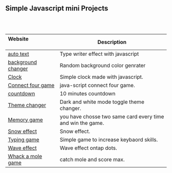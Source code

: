 ## Simple Javascript mini Projects

<br>
<br>  

| Website&nbsp; &nbsp; &nbsp; &nbsp; &nbsp; &nbsp; &nbsp; &nbsp; &nbsp; &nbsp; &nbsp; &nbsp; &nbsp; &nbsp; | Description                                                        |
| -------------------------------------------------------------------------------------------------------- | ------------------------------------------------------------------ |
| [auto text](https://github.com/Ansh-Rathod/Mini-Javascript-Projects/tree/master/auto%20text)                                                            | Type writer effect with javascript                                 |
| [background changer](https://github.com/Ansh-Rathod/Mini-Javascript-Projects/tree/master/background%20changer)                                                           | Random background color genrater              |
| [Clock](https://github.com/Ansh-Rathod/Mini-Javascript-Projects/tree/master/clock)                                                  | Simple clock made with javascript. |                        |
| [Connect four game](https://github.com/Ansh-Rathod/Mini-Javascript-Projects/tree/master/conect%20game)                                                                    | java-script connect four game.     |
| [countdown](https://github.com/Ansh-Rathod/Mini-Javascript-Projects/tree/master/countdown)                                                   | 10 minutes countdown        |
| [Theme changer](https://github.com/Ansh-Rathod/Mini-Javascript-Projects/tree/master/dark%20mode%20toggle)                                                       | Dark and white mode toggle theme changer.                                  |
| [Memory game](https://github.com/Ansh-Rathod/Mini-Javascript-Projects/tree/master/memory%20game)                                                                | you have chosse two same card every time and win the game.               |
| [Snow effect](https://github.com/Ansh-Rathod/Mini-Javascript-Projects/tree/master/social%20media%20snow%20%20effect)                                                                    | Snow effect.                           |
| [Typing game](https://github.com/Ansh-Rathod/Mini-Javascript-Projects/tree/master/typeing%20game)                                                                  | Simple game to increase keybaord skills.         |
| [Wave effect](https://github.com/Ansh-Rathod/Mini-Javascript-Projects/tree/master/waves%20effect)                                                                          | Wave effect ontap dots.  |
| [Whack a mole game](https://github.com/Ansh-Rathod/Mini-Javascript-Projects/tree/master/whack%20a%20mole%20game)                                                      | catch mole and score max.                |
